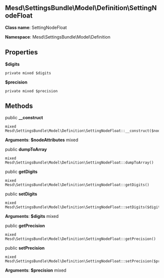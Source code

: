 Mesd\SettingsBundle\Model\Definition\SettingNodeFloat
---------------

    

    


**Class name**: SettingNodeFloat

**Namespace**: Mesd\SettingsBundle\Model\Definition









Properties
----------


**$digits** 



    private mixed $digits






**$precision** 



    private mixed $precision






Methods
-------


public **__construct**

    mixed Mesd\SettingsBundle\Model\Definition\SettingNodeFloat::__construct($nodeAttributes)











**Arguments**:
**$nodeAttributes** mixed 



public **dumpToArray**

    mixed Mesd\SettingsBundle\Model\Definition\SettingNodeFloat::dumpToArray()













public **getDigits**

    mixed Mesd\SettingsBundle\Model\Definition\SettingNodeFloat::getDigits()













public **setDigits**

    mixed Mesd\SettingsBundle\Model\Definition\SettingNodeFloat::setDigits($digits)











**Arguments**:
**$digits** mixed 



public **getPrecision**

    mixed Mesd\SettingsBundle\Model\Definition\SettingNodeFloat::getPrecision()













public **setPrecision**

    mixed Mesd\SettingsBundle\Model\Definition\SettingNodeFloat::setPrecision($precision)











**Arguments**:
**$precision** mixed 


